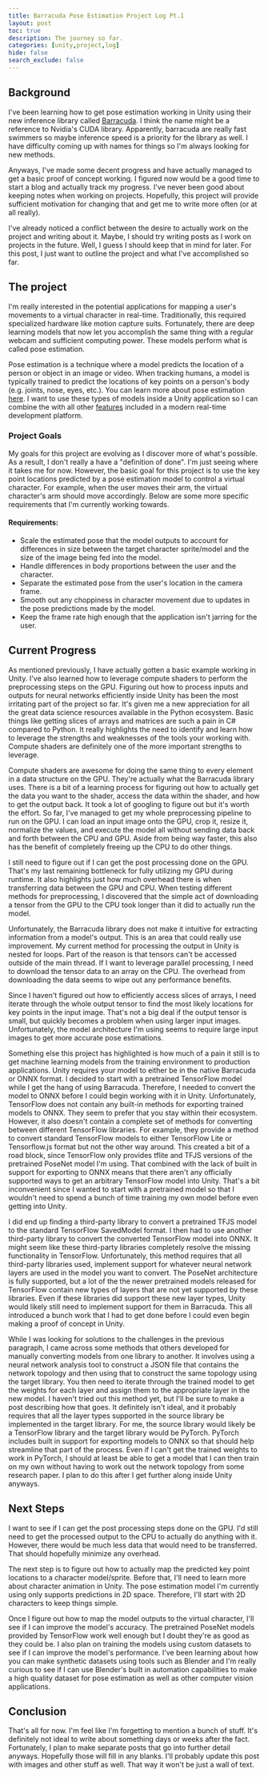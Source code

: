 ```yaml
---
title: Barracuda Pose Estimation Project Log Pt.1
layout: post
toc: true
description: The journey so far.
categories: [unity,project,log]
hide: false
search_exclude: false
---
```


## Background

I've been learning how to get pose estimation working in Unity using their new inference library called [Barracuda](https://docs.unity3d.com/Packages/com.unity.barracuda@1.0/manual/index.html). I think the name might be a reference to Nvidia's CUDA library. Apparently, barracuda are really fast swimmers so maybe inference speed is a priority for the library as well. I have difficulty coming up with names for things so I'm always looking for new methods. 

Anyways, I've made some decent progress and have actually managed to get a basic proof of concept working. I figured now would be a good time to start a blog and actually track my progress. I've never been good about keeping notes when working on projects. Hopefully, this project will provide sufficient motivation for changing that and get me to write more often (or at all really).

I've already noticed a conflict between the desire to actually work on the project and writing about it. Maybe, I should try writing posts as I work on projects in the future. Well, I guess I should keep that in mind for later. For this post, I just want to outline the project and what I've accomplished so far.

## The project

I'm really interested in the potential applications for mapping a user's movements to a virtual character in real-time. Traditionally, this required specialized hardware like motion capture suits. Fortunately, there are deep learning models that now let you accomplish the same thing with a regular webcam and sufficient computing power. These models perform what is called pose estimation. 

Pose estimation is a technique where a model predicts the location of a person or object in an image or video. When tracking humans, a model is typically trained to predict the locations of key points on a person's body (e.g. joints, nose, eyes, etc.). You can learn more about pose estimation [here](https://www.fritz.ai/pose-estimation/). I want to use these types of models inside a Unity application so I can combine the with all other [features](https://unity.com/products/unity-platform) included in a modern real-time development platform.

### Project Goals

My goals for this project are evolving as I discover more of what's possible. As a result, I don't really a have a "definition of done". I'm just seeing where it takes me for now. However, the basic goal for this project is to use the key point locations predicted by a pose estimation model to control a virtual character. For example, when the user moves their arm, the virtual character's arm should move accordingly. Below are some more specific requirements that I'm currently working towards.

#### Requirements:

* Scale the estimated pose that the model outputs to account for differences in size between the target character sprite/model and the size of the image being fed into the model. 
* Handle differences in body proportions between the user and the character. 
* Separate the estimated pose from the user's location in the camera frame.
* Smooth out any choppiness in character movement due to updates in the pose predictions made by the model.
* Keep the frame rate high enough that the application isn't jarring for the user.



## Current Progress

As mentioned previously, I have actually gotten a basic example working in Unity. I've also learned how to leverage compute shaders to perform the preprocessing steps on the GPU. Figuring out how to process inputs and outputs for neural networks efficiently inside Unity has been the most irritating part of the project so far. It's given me a new appreciation for all the great data science resources available in the Python ecosystem. Basic things like getting slices of arrays and matrices are such a pain in C# compared to Python. It really highlights the need to identify and learn how to leverage the strengths and weaknesses of the tools your working with. Compute shaders are definitely one of the more important strengths to leverage. 

Compute shaders are awesome for doing the same thing to every element in a data structure on the GPU. They're actually what the Barracuda library uses. There is a bit of a learning process for figuring out how to actually get the data you want to the shader, access the data within the shader, and how to get the output back. It took a lot of googling to figure out but it's worth the effort. So far, I've managed to get my whole preprocessing pipeline to run on the GPU. I can load an input image onto the GPU, crop it, resize it, normalize the values, and execute the model all without sending data back and forth between the CPU and GPU. Aside from being way faster, this also has the benefit of completely freeing up the CPU to do other things. 

I still need to figure out if I can get the post processing done on the GPU. That's my last remaining bottleneck for fully utilizing my GPU during runtime. It also highlights just how much overhead there is when transferring data between the GPU and CPU. When testing different methods for preprocessing, I discovered that the simple act of downloading a tensor from the GPU to the CPU took longer than it did to actually run the model. 

Unfortunately, the Barracuda library does not make it intuitive for extracting information from a model's output. This is an area that could really use improvement. My current method for processing the output in Unity is nested for loops. Part of the reason is that tensors can't be accessed outside of the main thread. If I want to leverage parallel processing, I need to download the tensor data to an array on the CPU. The overhead from downloading the data seems to wipe out any performance benefits. 

Since I haven't figured out how to efficiently access slices of arrays, I need iterate through the whole output tensor to find the most likely locations for key points in the input image. That's not a big deal if the output tensor is small, but quickly becomes a problem when using larger input images. Unfortunately, the model architecture I'm using seems to require large input images to get more accurate pose estimations.

Something else this project has highlighted is how much of a pain it still is to get machine learning models from the training environment to production applications. Unity requires your model to either be in the native Barracuda or ONNX format. I decided to start with a pretrained TensorFlow model while I get the hang of using Barracuda. Therefore, I needed to convert the model to ONNX before I could begin working with it in Unity. Unfortunately, TensorFlow does not contain any built-in methods for exporting trained models to ONNX. They seem to prefer that you stay within their ecosystem. However, it also doesn't contain a complete set of methods for converting between different TensorFlow libraries. For example, they provide a method to convert standard TensorFlow models to either TensorFlow Lite or Tensorflow.js format but not the other way around. This created a bit of a road block, since TensorFlow only provides tflite and TFJS versions of the pretrained PoseNet model I'm using. That combined with the lack of built in support for exporting to ONNX means that there aren't any officially supported ways to get an arbitrary TensorFlow model into Unity. That's a bit inconvenient since I wanted to start with a pretrained model so that I wouldn't need to spend a bunch of time training my own model before even getting into Unity. 

I did end up finding a third-party library to convert a pretrained TFJS model to the standard TensorFlow SavedModel format. I then had to use another third-party library to convert the converted TensorFlow model into ONNX. It might seem like these third-party libraries completely resolve the missing functionality in TensorFlow. Unfortunately, this method requires that all third-party libraries used, implement support for whatever neural network layers are used in the model you want to convert. The PoseNet architecture is fully supported, but a lot of the the newer pretrained models released for TensorFlow contain new types of layers that are not yet supported by these libraries. Even if these libraries did support these new layer types, Unity would likely still need to implement support for them in Barracuda. This all introduced a bunch work that I had to get done before I could even begin making a proof of concept in Unity. 

While I was looking for solutions to the challenges in the previous paragraph, I came across some methods that others developed for manually converting models from one library to another. It involves using a neural network analysis tool to construct a JSON file that contains the network topology and then using that to construct the same topology using the target library. You then need to iterate through the trained model to get the weights for each layer and assign them to the appropriate layer in the new model. I haven't tried out this method yet, but I'll be sure to make a post describing how that goes. It definitely isn't ideal, and it probably requires that all the layer types supported in the source library be implemented in the target library. For me, the source library would likely be a TensorFlow library and the target library would be PyTorch. PyTorch includes built in support for exporting models to ONNX so that should help streamline that part of the process. Even if I can't get the trained weights to work in PyTorch, I should at least be able to get a model that I can then train on my own without having to work out the network topology from some research paper. I plan to do this after I get further along inside Unity anyways.

## Next Steps

I want to see if I can get the post processing steps done on the GPU. I'd still need to get the processed output to the CPU to actually do anything with it. However, there would be much less data that would need to be transferred. That should hopefully minimize any overhead.

The next step is to figure out how to actually map the predicted key point locations to a character model/sprite. Before that, I'll need to learn more about character animation in Unity. The pose estimation model I'm currently using only supports predictions in 2D space. Therefore, I'll start with 2D characters to keep things simple.

Once I figure out how to map the model outputs to the virtual character, I'll see if I can improve the model's accuracy. The pretrained PoseNet models provided by TensorFlow work well enough but I doubt they're as good as they could be. I also plan on training the models using custom datasets to see if I can improve the model's performance. I've been learning about how you can make synthetic datasets using tools such as Blender and I'm really curious to see if I can use Blender's built in automation capabilities to make a high quality dataset for pose estimation as well as other computer vision applications.



## Conclusion

That's all for now. I'm feel like I'm forgetting to mention a bunch of stuff. It's definitely not ideal to write about something days or weeks after the fact. Fortunately, I plan to make separate posts that go into further detail anyways. Hopefully those will fill in any blanks. I'll probably update this post with images and other stuff as well. That way it won't be just a wall of text. 



